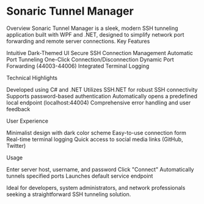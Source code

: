 ﻿# Sonaric Tunnel Manager
Overview
Sonaric Tunnel Manager is a sleek, modern SSH tunneling application built with WPF and .NET, designed to simplify network port forwarding and remote server connections.
Key Features

Intuitive Dark-Themed UI
Secure SSH Connection Management
Automatic Port Tunneling
One-Click Connection/Disconnection
Dynamic Port Forwarding (44003-44006)
Integrated Terminal Logging

Technical Highlights

Developed using C# and .NET
Utilizes SSH.NET for robust SSH connectivity
Supports password-based authentication
Automatically opens a predefined local endpoint (localhost:44004)
Comprehensive error handling and user feedback

User Experience

Minimalist design with dark color scheme
Easy-to-use connection form
Real-time terminal logging
Quick access to social media links (GitHub, Twitter)

Usage

Enter server host, username, and password
Click "Connect"
Automatically tunnels specified ports
Launches default service endpoint

Ideal for developers, system administrators, and network professionals seeking a straightforward SSH tunneling solution.
